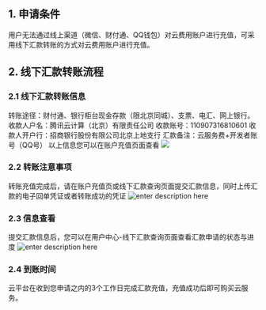 ## 1. 申请条件

用户无法通过线上渠道（微信、财付通、QQ钱包）对云费用账户进行充值，可采用线下汇款转账的方式对云费用账户进行充值。

## 2. 线下汇款转账流程

### 2.1 线下汇款转账信息

转账途径：财付通、银行柜台现金存款（限北京同城）、支票、电汇、网上银行。
收款人户名：腾讯云计算（北京）有限责任公司
收款账号：110907316810601
收款人开户行：招商银行股份有限公司北京上地支行 
汇款备注：云服务费+开发者账号（QQ号）
以上信息您可以在账户充值页面查看
![](//mccdn.qcloud.com/static/img/bbedfe3a63ff58c33ee41544284017ae/image.png)

### 2.2 转账注意事项

转账充值完成后，请在账户充值页或线下汇款查询页面提交汇款信息，同时上传汇款的电子回单凭证或者转账成功的凭证
![enter description here][1]
### 2.3 信息查看

提交汇款信息后，您可以在用户中心-线下汇款查询页面查看汇款申请的状态与进度
![enter description here][2]

### 2.4 到账时间

云平台在收到您申请之内的3个工作日完成汇款充值，充值成功后即可购买云服务。


  [1]:https://mc.qcloudimg.com/static/img/580b8bf9642eb1b624a89a6195e91034/123.png
  [2]:https://mc.qcloudimg.com/static/img/d1bc5c358632655b1016ca6660c4baef/%7BB04936A7-449D-4A1C-AEED-AFEDF5062AA2%7D.png 